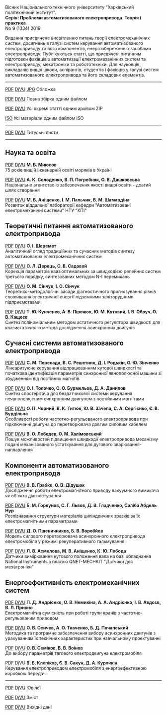Вісник Національного технічного університету "Харківський політехнічний інститут".  
**Серія: Проблеми автоматизованого електропривода. Теорія і практика**  
No 9 (1334) 2019

Видання присвячене висвітленню питань теорії електромеханічних систем,
досягнень в галузі систем керування автоматизованого електроприводу та
його компонентів, енергозбереженню засобами електроприводу. Публікуються
статті, що присвячені питанням підготовки фахівців з автоматизації
електромеханічних систем та електроприводу, мехатроніки та
робототехніки. Для науковців, викладачів вищої школи, аспірантів,
студентів і фахівців у галузі систем автоматизованого електропривода та
його складових елементів.

---

[PDF][CoverPDF] [DjVU][CoverDjVU] [JPG][CoverJPG] Обложка

[PDF][fullPDF] [DjVU][fullDjVU] Повна збірка одним файлом

[PDF][zipPDF] [DjVU][zipDjVU] Усі окремі статті одним архівом ZIP

[ISO][isoALL] Усі матеріали одним файлом ISO

---

[PDF][p001] [DjVU][d001] Титульні листи

---

## Наука та освіта ##

[PDF][p00] [DjVU][d00]   **М. В. Миюсов**  
                         75 років вищій інженерній освіті моряків в Україні

[PDF][p01] [DjVU][d01]   **А. К. Солоденко, В. П. Погребняк, О. В. Дашковська**  
                         Національне агентство із забезпечення якості вищої освіти - довгий шлях створення

[PDF][p02] [DjVU][d02]   **М. В. Аніщенко, І. М. Пальчик, В. М. Шамардіна**  
                         Розвиток віддаленої лабораторії кафедри "Автоматизовані електромеханічні системи" НТУ "ХПІ"

## Теоретичні питання автоматизованого електропривода ##

[PDF][p03] [DjVU][d04]   **О. І. Шеремет**  
                         Аналітичний огляд традиційних та сучасних методів синтезу автоматизованих електромеханічних систем

[PDF][p04] [DjVU][d04]   **О. Л. Дерець, О. В. Садовой**  
                         Корекція параметрів квазіоптимальних за швидкодією релейних систем третього порядку, синтезованих методом N-I перемикань

[PDF][p05] [DjVU][d05]   **О. М. Сінчук, І. О. Сінчук**  
                         Теоретико-методологічні засади діагностичного прогнозування рівнів споживання електричної енергії підземними залізорудними підприємствами

[PDF][p06] [DjVU][d06]   **Т. Ю. Кунченко, А. В. Пірожок, Ю. М. Кутовий, І. В. Обруч, О. В. Кащеєв**  
                         Синтез поліноміальним методом астатичного регулятора швидкості для квазистатичного метода дослідження асинхронних двигунів

## Сучасні системи автоматизованого електропривода ##

[PDF][p07] [DjVU][d07]   **C. М. Пересада, В. С. Решетник, Д. І. Родькін, О. Ю. Зінченко**  
                         Лінеаризуюче керування відпрацюванням кутової швидкості та початкова ідентифікація параметрів синхронної явнополюсної машини зі збудженням від постійних магнітів

[PDF][p08] [DjVU][d08]   **О. І. Толочко, О. О. Бурмельов, Д. А. Данилов**  
                         Синтез спостерігача для бездатчикової системи керування неявнополюсним синхронним двигуном з постійними магнітами

[PDF][p09] [DjVU][d09]   **О. П. Чорний, В. К. Титюк, Ю. В. Зачепа, С. А. Сергієнко, Є. В. Бурдільна**  
                         Особливості роботи частотно-регульованого електропривода при підключенні двигуна до перетворювача довгим силовим кабелем

[PDF][p10] [DjVU][d10]   **В. О. Лебедєв, О. М. Халімовський**  
                         Пошук можливостей підвищення швидкодії електропривода механізму подачі механізованого устаткування для дугового зварювання-наплавлення

## Компоненти автоматизованого електропривода ##

[PDF][p11] [DjVU][d11]   **В. В. Грабко, О. В. Дідушок**  
                         Дослідження роботи електромагнітного приводу вакуумного вимикача як об'єкта діагностування

[PDF][p12] [DjVU][d12]   **Б. М. Горкунов, С. Г. Львов, Д. В. Гладченко, Саліба Абдель Нур**  
                         Розпізнавання структури матеріалів циліндричних зразків за їх електромагнітними параметрами

[PDF][p13] [DjVU][d13]   **Д. О. Пшеничников, Б. В. Воробйов**  
                         Модель силового перетворювача асинхронного електропривода електромобiля у режимі рекуперативного гальмування

[PDF][p14] [DjVU][d14]   **Л. В. Асмолова, М. В. Аніщенко, К. Ю. Лобода**  
                         Датчики вимірювання кутового положення вала на базі обладнання National Instruments з платою QNET-MECHKIT "Датчики для мехатроніки"

## Енергоефективність електромеханічних систем ##

[PDF][p15] [DjVU][d15]   **П. Д. Андрієнко, О. В. Немикіна, А. А. Андрієнко, І. В. Авдєєв, В. Л. Прихно**  
                         Електромагнітна сумісність при роботі групи кранів з частотно-регульованим приводом

[PDF][p16] [DjVU][d16]   **О. В. Осичев, А. О. Ткаченко, Б. Д. Почапський**  
                         Методика та програмне забезпечення вибору асинхронних двигунів з урахуванням їх технічних характеристик при навчальному проектуванні

[PDF][p17] [DjVU][d17]   **О. В. Семіков, В. В. Воінов**  
                         До вибору параметрів тягового електродвигуна електромобіля

[PDF][p18] [DjVU][d18]   **В. Б. Клепіков, Є. В. Сакун, Д. А. Курочкін**  
                         Керування електроприводом електромобіля з енергоефективною коробкою передач

---

[PDF][p19] [DjVU][d19]   Ювілеї

[PDF][p20] [DjVU][d20]   Зміст

[PDF][p21] [DjVU][d21]   Вихідні дані

[CoverPDF]: paep2019_09_1334_cover.pdf
[CoverDjVU]: paep2019_09_1334_cover.djvu
[CoverJPG]: paep2019_09_1334_cover.jpg
[fullPDF]: paep2019_09_1334.pdf
[fullDjVU]: paep2019_09_1334.djvu
[zipPDF]: paep2019_09_1334_pdf.zip
[zipDjVU]: paep2019_09_1334_djvu.zip
[isoALL]: paep2019_09_1334.iso
[p001]: pdf/00_1_Титул.pdf
[d001]: djvu/00_1_Титул.djvu
[p00]: pdf/00_Приветствие.pdf
[d00]: djvu/00_Приветствие.djvu
[p01]: pdf/01_Солоденко_Погребняк_Дашковская.pdf
[d01]: djvu/01_Солоденко_Погребняк_Дашковская.djvu
[p02]: pdf/02_Анищенко_Пальчик_Шамардина.pdf
[d02]: djvu/02_Анищенко_Пальчик_Шамардина.djvu
[p03]: pdf/03_Шеремет.pdf
[d03]: djvu/03_Шеремет.djvu
[p04]: pdf/04_Дерец_Садовой.pdf
[d04]: djvu/04_Дерец_Садовой.djvu
[p05]: pdf/05_Синчук_Синчук.pdf
[d05]: djvu/05_Синчук_Синчук.djvu
[p06]: pdf/06_Кунченко_Пирожок_Кутовой_Обруч_Кащеев.pdf
[d06]: djvu/06_Кунченко_Пирожок_Кутовой_Обруч_Кащеев.djvu
[p07]: pdf/07_Пересада_Решетник_Родькин_Зинченко.pdf
[d07]: djvu/07_Пересада_Решетник_Родькин_Зинченко.djvu
[p08]: pdf/08_Толочко_Бурмелев_Данилов.pdf
[d08]: djvu/08_Толочко_Бурмелев_Данилов.djvu
[p09]: pdf/09_Черный_Тытюк_Зачепа_Сергиенко_Бурдильная.pdf
[d09]: djvu/09_Черный_Тытюк_Зачепа_Сергиенко_Бурдильная.djvu
[p10]: pdf/10_Лебедев_Халимовский.pdf
[d10]: djvu/10_Лебедев_Халимовский.djvu
[p11]: pdf/11_Грабко_Дидушок.pdf
[d11]: djvu/11_Грабко_Дидушок.djvu
[p12]: pdf/12_Горкунов_Львов_Гладченко_СалибаАбдельНур.pdf
[d12]: djvu/12_Горкунов_Львов_Гладченко_СалибаАбдельНур.djvu
[p13]: pdf/13_Пшеничников_Воробьёв.pdf
[d13]: djvu/13_Пшеничников_Воробьёв.djvu
[p14]: pdf/14_Асмолова_Анищенко_Лобода.pdf
[d14]: djvu/14_Асмолова_Анищенко_Лобода.djvu
[p15]: pdf/15_Андриенко_Немыкина_Андриенко_Авдеев_Прихно.pdf
[d15]: djvu/15_Андриенко_Немыкина_Андриенко_Авдеев_Прихно.djvu
[p16]: pdf/16_Осичев_Ткаченко_Почапский.pdf
[d16]: djvu/16_Осичев_Ткаченко_Почапский.djvu
[p17]: pdf/17_Семиков_Воинов.pdf
[d17]: djvu/17_Семиков_Воинов.djvu
[p18]: pdf/18_Клепиков_Сакун_Курочкин.pdf
[d18]: djvu/18_Клепиков_Сакун_Курочкин.djvu
[p19]: pdf/19_Юбилеи.pdf
[d19]: djvu/19_Юбилеи.djvu
[p20]: pdf/20_Содержание.pdf
[d20]: djvu/20_Содержание.djvu
[p21]: pdf/21_Выходные_данные.pdf
[d21]: djvu/21_Выходные_данные.djvu
